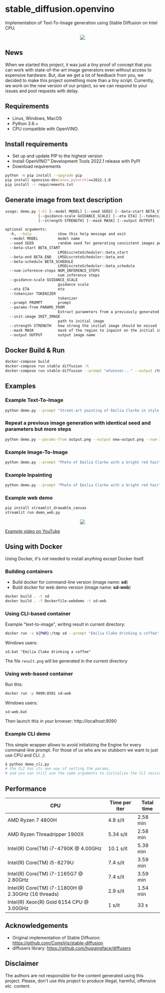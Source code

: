 # stable_diffusion.openvino

Implementation of Text-To-Image generation using Stable Diffusion on Intel CPU.
<p align="center">
  <img src="data/title.png"/>
</p>

## News

When we started this project, it was just a tiny proof of concept that you can work with state-of-the-art image generators even without access to expensive hardware.
But, due we get a lot of feedback from you, we decided to make this project something more than a tiny script.
Currently, we work on the new version of our project, so we can respond to your issues and pool requests with delay.


## Requirements

* Linux, Windows, MacOS
* Python 3.8.+
* CPU compatible with OpenVINO.

## Install requirements

* Set up and update PIP to the highest version
* Install OpenVINO™ Development Tools 2022.1 release with PyPI
* Download requirements

```bash
python -m pip install --upgrade pip
pip install openvino-dev[onnx,pytorch]==2022.1.0
pip install -r requirements.txt
```

## Generate image from text description

```bash
usage: demo.py [-h] [--model MODEL] [--seed SEED] [--beta-start BETA_START] [--beta-end BETA_END] [--beta-schedule BETA_SCHEDULE] [--num-inference-steps NUM_INFERENCE_STEPS]
               [--guidance-scale GUIDANCE_SCALE] [--eta ETA] [--tokenizer TOKENIZER] [--prompt PROMPT] [--params-from PARAMS_FROM] [--init-image INIT_IMAGE] 
               [--strength STRENGTH] [--mask MASK] [--output OUTPUT]

optional arguments:
  -h, --help            show this help message and exit
  --model MODEL         model name
  --seed SEED           random seed for generating consistent images per prompt
  --beta-start BETA_START
                        LMSDiscreteScheduler::beta_start
  --beta-end BETA_END   LMSDiscreteScheduler::beta_end
  --beta-schedule BETA_SCHEDULE
                        LMSDiscreteScheduler::beta_schedule
  --num-inference-steps NUM_INFERENCE_STEPS
                        num inference steps
  --guidance-scale GUIDANCE_SCALE
                        guidance scale
  --eta ETA             eta
  --tokenizer TOKENIZER
                        tokenizer
  --prompt PROMPT       prompt
  --params-from PARAMS_FROM
                        Extract parameters from a previously generated image.
  --init-image INIT_IMAGE
                        path to initial image
  --strength STRENGTH   how strong the initial image should be noised [0.0, 1.0]
  --mask MASK           mask of the region to inpaint on the initial image
  --output OUTPUT       output image name
  ```
  
## Docker Build & Run

```bash
docker-compose build
docker-compose run stable diffusion -h
docker-compose run stable-diffusion --prompt "whatever..." --output /tmp/output/space.jpeg
```

## Examples

### Example Text-To-Image
```bash
python demo.py --prompt "Street-art painting of Emilia Clarke in style of Banksy, photorealism"
```

### Repeat a previous image generation with identical seed and parameters but more steps
```bash
python demo.py --params-from output.png --output new-output.png --num-inference-steps 64
```

### Example Image-To-Image
```bash
python demo.py --prompt "Photo of Emilia Clarke with a bright red hair" --init-image ./data/input.png --strength 0.5
```

### Example Inpainting
```bash
python demo.py --prompt "Photo of Emilia Clarke with a bright red hair" --init-image ./data/input.png --mask ./data/mask.png --strength 0.5
```

### Example web demo

```bash
pip install streamlit_drawable_canvas
streamlit run demo_web.py
```

<p align="center">
  <img src="data/demo_web.png"/>
</p>

[Example video on YouTube](https://youtu.be/wkbrRr6PPcY)

## Using with Docker

Using Docker, it's not needed to install anything except Docker itself.

### Building containers

* Build docker for command-line version (image name: **sd**)
* Build docker for web demo version (image name: **sd-web**)

```bash
docker build . -t sd
docker build . -f Dockerfile-webdemo -t sd-web
```

### Using CLI-based container
Example "text-to-image", writing result in current directory:
```bash
docker run -v ${PWD}:/tmp sd --prompt "Emilia Clake drinking a coffee" --output /tmp/result.png
```
Windows users:
```
sd.bat "Emilia Clake drinking a coffee"
```
The file `result.png` will be generated in the current directory

### Using web-based container
Run this:

```bash
docker run -p 9090:8501 sd-web
```
Windows users:
```
sd-web.bat
```
Then launch this in your browser: http://localhost:9090

### Example CLI demo
This simple wrapper allows to avoid initializing the Engine for every command-line prompt.
For those of us who are so stubborn we want to just use CPU and CLI. ;)
```bash
$ python demo_cli.py
# the CLI has its own way of setting the params,
# and you can still use the same arguments to initialize the CLI session
```

## Performance

| CPU                                                   | Time per iter | Total time |
|-------------------------------------------------------|---------------|------------|
| AMD Ryzen 7 4800H                                     | 4.8 s/it      | 2.58 min   |
| AMD Ryzen Threadripper 1900X                          | 5.34 s/it     | 2.58 min   |
| Intel(R) Core(TM) i7-4790K  @ 4.00GHz                 | 10.1 s/it     | 5.39 min   |
| Intel(R) Core(TM) i5-8279U                            | 7.4 s/it      | 3.59 min   |
| Intel(R) Core(TM) i7-1165G7 @ 2.80GHz                 | 7.4 s/it      | 3.59 min   |
| Intel(R) Core(TM) i7-11800H @ 2.30GHz (16 threads)    | 2.9 s/it      | 1.54 min   |
| Intel(R) Xeon(R) Gold 6154 CPU @ 3.00GHz              | 1 s/it        | 33 s       |

## Acknowledgements

* Original implementation of Stable Diffusion: https://github.com/CompVis/stable-diffusion
* diffusers library: https://github.com/huggingface/diffusers

## Disclaimer

The authors are not responsible for the content generated using this project.
Please, don't use this project to produce illegal, harmful, offensive etc. content.
